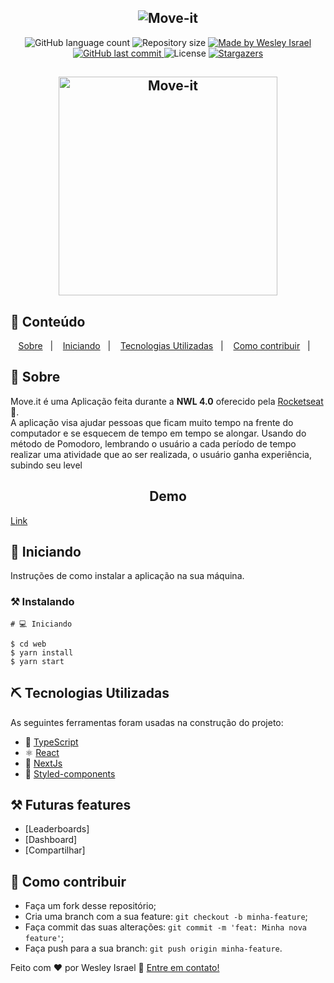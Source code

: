 <h2 align="center">
  <img alt="Move-it" title="#Move-it" src=".github/logo-full.svg"/>
</h2>
  
<p align="center">
  <img alt="GitHub language count" src="https://img.shields.io/github/languages/count/WesleyIsr4/Move-it?color=%2304D361">

  <img alt="Repository size" src="https://img.shields.io/github/repo-size/WesleyIsr4/Move-it">
  	
  <a href="https://www.linkedin.com/in/wesleyisrael/">
    <img alt="Made by Wesley Israel" src="https://img.shields.io/badge/made%20by-WesleyIsr4-%2304D361">
  </a>
	  
  <a href="https://github.com/WesleyIsr4/Move-it/commits/master">
    <img alt="GitHub last commit" src="https://img.shields.io/github/last-commit/WesleyIsr4/Move-it">
  </a>

  <img alt="License" src="https://img.shields.io/badge/license-MIT-brightgreen">
  
  <a href="https://github.com/WesleyIsr4/Move-it/stargazers">
    <img alt="Stargazers" src="https://img.shields.io/github/stars/WesleyIsr4/Move-it?style=social">
  </a>
</p>

<h2 align="center">
  <img alt="Move-it" title="#Move-it" src=".github/Capa.png" width="350px" />
</h2>

## 📝 Conteúdo

<p align="center">
<a href="#about">Sobre</a>&nbsp;&nbsp;&nbsp;|&nbsp;&nbsp;&nbsp;
<a href="#getting_started">Iniciando</a>&nbsp;&nbsp;&nbsp;|&nbsp;&nbsp;&nbsp;
<a href="#built_using">Tecnologias Utilizadas</a>&nbsp;&nbsp;&nbsp;|&nbsp;&nbsp;&nbsp;
<a href="#contribute">Como contribuir</a>&nbsp;&nbsp;&nbsp;|&nbsp;&nbsp;&nbsp;
</p>

## 🧐 Sobre <a name = "about"></a>

Move.it é uma Aplicação feita durante a **NWL 4.0** oferecido pela [Rocketseat] :rocket:.<br/>
A aplicação visa ajudar pessoas que ficam muito tempo na frente do computador e se esquecem de tempo em tempo
se alongar. Usando do método de Pomodoro, lembrando o usuário a cada período de tempo realizar uma atividade
que ao ser realizada, o usuário ganha experiência, subindo seu level<br/>

<span align="center">
	<h2>Demo</h2>
  <a href="https://moveit-next-75jplvub0-wesleyisr4.vercel.app/">Link</a>
</span>

## 🏁 Iniciando <a name = "getting_started"></a>

Instruções de como instalar a aplicação na sua máquina.

### ⚒ Instalando <a name = "installing"></a>

```
# 💻 Iniciando

$ cd web
$ yarn install
$ yarn start

```

## ⛏️ Tecnologias Utilizadas <a name = "built_using"></a>

As seguintes ferramentas foram usadas na construção do projeto:

- 🔵 [TypeScript][typescript]
- ⚛️ [React][reactjs]
- 🔼 [NextJs][next]
- 💅 [Styled-components][styled-components]

## ⚒ Futuras features

- [Leaderboards]
- [Dashboard]
- [Compartilhar]

## 🤔 Como contribuir <a name = "contribute"></a>

- Faça um fork desse repositório;
- Cria uma branch com a sua feature: `git checkout -b minha-feature`;
- Faça commit das suas alterações: `git commit -m 'feat: Minha nova feature'`;
- Faça push para a sua branch: `git push origin minha-feature`.

Feito com ❤️ por Wesley Israel 👋 [Entre em contato!](https://www.linkedin.com/in/wesleyisrael)

[next]: https://nextjs.org/
[typescript]: https://www.typescriptlang.org/
[reactjs]: https://reactjs.org
[rocketseat]: https://github.com/Rocketseat
[styled-components]: https://styled-components.com/
